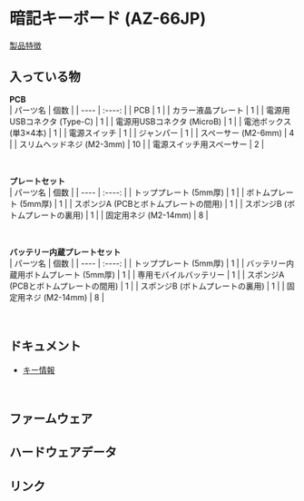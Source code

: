 # 暗記キーボード (AZ-66JP)



[製品特徴](/docs/az66jp/features/)

## 入っている物

**PCB**<br>
| パーツ名 | 個数 |
| ---- | :----: |
| PCB  |  1  |
| カラー液晶プレート |  1  |
| 電源用USBコネクタ (Type-C) |  1  |
| 電源用USBコネクタ (MicroB) |  1  |
| 電池ボックス (単3×4本) |  1  |
| 電源スイッチ  |  1  |
| ジャンパー  |  1  |
| スペーサー (M2-6mm)  |  4  |
| スリムヘッドネジ (M2-3mm)  |  10  |
| 電源スイッチ用スペーサー  |  2  |

<br>

**プレートセット**<br>
| パーツ名 | 個数 |
| ---- | :----: |
| トッププレート (5mm厚)  |  1  |
| ボトムプレート (5mm厚) |  1  |
| スポンジA (PCBとボトムプレートの間用) |  1  |
| スポンジB (ボトムプレートの裏用) |  1  |
| 固定用ネジ (M2-14mm)  |  8  |

<br>

**バッテリー内蔵プレートセット**<br>
| パーツ名 | 個数 |
| ---- | :----: |
| トッププレート (5mm厚)  |  1  |
| バッテリー内蔵用ボトムプレート (5mm厚) |  1  |
| 専用モバイルバッテリー |  1  |
| スポンジA (PCBとボトムプレートの間用) |  1  |
| スポンジB (ボトムプレートの裏用) |  1  |
| 固定用ネジ (M2-14mm)  |  8  |

<br>


## ドキュメント

- [キー情報](/docs/az66jp/keydata/)

<br>


## ファームウェア


## ハードウェアデータ


## リンク

